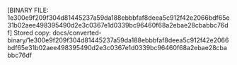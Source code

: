 [BINARY FILE: 1e300e9f209f304d81445237a59da188ebbbfaf8deea5c912f42e2066bdf65e31b02aee498395490d2e3c0367e1d0339bc96460f68a2ebae28cbabbc76df]
Stored copy: docs/converted-binary/1e300e9f209f304d81445237a59da188ebbbfaf8deea5c912f42e2066bdf65e31b02aee498395490d2e3c0367e1d0339bc96460f68a2ebae28cbabbc76df

